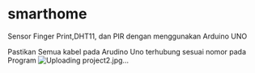 # smarthome
Sensor Finger Print,DHT11, dan PIR dengan menggunakan Arduino UNO

Pastikan Semua kabel pada Arudino Uno terhubung sesuai nomor pada Program
![Uploading project2.jpg…]()
